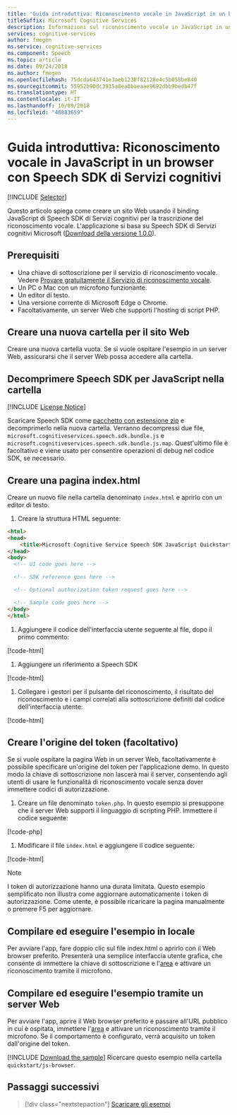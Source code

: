 ```yaml
---
title: 'Guida introduttiva: Riconoscimento vocale in JavaScript in un browser con Speech SDK di Servizi cognitivi'
titleSuffix: Microsoft Cognitive Services
description: Informazioni sul riconoscimento vocale in JavaScript in un browser con Speech SDK di Servizi cognitivi
services: cognitive-services
author: fmegen
ms.service: cognitive-services
ms.component: Speech
ms.topic: article
ms.date: 09/24/2018
ms.author: fmegen
ms.openlocfilehash: 75dcda643741e3aeb1238f82128e4c5b058be840
ms.sourcegitcommit: 55952b90dc3935a8ea8baeaae9692dbb9bedb47f
ms.translationtype: HT
ms.contentlocale: it-IT
ms.lasthandoff: 10/09/2018
ms.locfileid: "48883659"
---
```

# <a name="quickstart-recognize-speech-in-javascript-in-a-browser-using-the-cognitive-services-speech-sdk"></a>Guida introduttiva: Riconoscimento vocale in JavaScript in un browser con Speech SDK di Servizi cognitivi

[!INCLUDE [Selector](../../../includes/cognitive-services-speech-service-quickstart-selector.md)]

Questo articolo spiega come creare un sito Web usando il binding JavaScript di Speech SDK di Servizi cognitivi per la trascrizione del riconoscimento vocale.
L'applicazione si basa su Speech SDK di Servizi cognitivi Microsoft ([Download della versione 1.0.0](https://aka.ms/csspeech/jsbrowserpackage)).

## <a name="prerequisites"></a>Prerequisiti

* Una chiave di sottoscrizione per il servizio di riconoscimento vocale. Vedere [Provare gratuitamente il Servizio di riconoscimento vocale](get-started.md).
* Un PC o Mac con un microfono funzionante.
* Un editor di testo.
* Una versione corrente di Microsoft Edge o Chrome.
* Facoltativamente, un server Web che supporti l'hosting di script PHP.

## <a name="create-a-new-website-folder"></a>Creare una nuova cartella per il sito Web

Creare una nuova cartella vuota. Se si vuole ospitare l'esempio in un server Web, assicurarsi che il server Web possa accedere alla cartella.

## <a name="unpack-the-speech-sdk-for-javascript-into-that-folder"></a>Decomprimere Speech SDK per JavaScript nella cartella

[!INCLUDE [License Notice](../../../includes/cognitive-services-speech-service-license-notice.md)]

Scaricare Speech SDK come [pacchetto con estensione zip](https://aka.ms/csspeech/jsbrowserpackage) e decomprimerlo nella nuova cartella. Verranno decompressi due file, `microsoft.cognitiveservices.speech.sdk.bundle.js` e `microsoft.cognitiveservices.speech.sdk.bundle.js.map`.
Quest'ultimo file è facoltativo e viene usato per consentire operazioni di debug nel codice SDK, se necessario.

## <a name="create-an-indexhtml-page"></a>Creare una pagina index.html

Creare un nuovo file nella cartella denominato `index.html` e aprirlo con un editor di testo.

1. Creare la struttura HTML seguente:

  ```html
  <html>
  <head>
      <title>Microsoft Cognitive Service Speech SDK JavaScript Quickstart</title>
  </head>
  <body>
    <!-- UI code goes here -->

    <!-- SDK reference goes here -->

    <!-- Optional authorization token request goes here -->

    <!-- Sample code goes here -->
  </body>
  </html>
  ```

1. Aggiungere il codice dell'interfaccia utente seguente al file, dopo il primo commento:

  [!code-html[](~/samples-cognitive-services-speech-sdk/quickstart/js-browser/index.html#uidiv)]

1. Aggiungere un riferimento a Speech SDK

  [!code-html[](~/samples-cognitive-services-speech-sdk/quickstart/js-browser/index.html#speechsdkref)]

1. Collegare i gestori per il pulsante del riconoscimento, il risultato del riconoscimento e i campi correlati alla sottoscrizione definiti dal codice dell'interfaccia utente:

  [!code-html[](~/samples-cognitive-services-speech-sdk/quickstart/js-browser/index.html#quickstartcode)]

## <a name="create-the-token-source-optional"></a>Creare l'origine del token (facoltativo)

Se si vuole ospitare la pagina Web in un server Web, facoltativamente è possibile specificare un'origine del token per l'applicazione demo.
In questo modo la chiave di sottoscrizione non lascerà mai il server, consentendo agli utenti di usare le funzionalità di riconoscimento vocale senza dover immettere codici di autorizzazione.

1. Creare un file denominato `token.php`. In questo esempio si presuppone che il server Web supporti il linguaggio di scripting PHP. Immettere il codice seguente:

  [!code-php[](~/samples-cognitive-services-speech-sdk/quickstart/js-browser/token.php)]

1. Modificare il file `index.html` e aggiungere il codice seguente:

  [!code-html[](~/samples-cognitive-services-speech-sdk/quickstart/js-browser/index.html#authorizationfunction)]

> [!NOTE]
> I token di autorizzazione hanno una durata limitata.
> Questo esempio semplificato non illustra come aggiornare automaticamente i token di autorizzazione. Come utente, è possibile ricaricare la pagina manualmente o premere F5 per aggiornare.

## <a name="build-and-run-the-sample-locally"></a>Compilare ed eseguire l'esempio in locale

Per avviare l'app, fare doppio clic sul file index.html o aprirlo con il Web browser preferito. Presenterà una semplice interfaccia utente grafica, che consente di immettere la chiave di sottoscrizione e l'[area](regions.md) e attivare un riconoscimento tramite il microfono.

## <a name="build-and-run-the-sample-via-a-web-server"></a>Compilare ed eseguire l'esempio tramite un server Web

Per avviare l'app, aprire il Web browser preferito e passare all'URL pubblico in cui è ospitata, immettere l'[area](regions.md) e attivare un riconoscimento tramite il microfono. Se il comportamento è configurato, verrà acquisito un token dall'origine del token.

[!INCLUDE [Download the sample](../../../includes/cognitive-services-speech-service-speech-sdk-sample-download-h2.md)]
Ricercare questo esempio nella cartella `quickstart/js-browser`.

## <a name="next-steps"></a>Passaggi successivi

> [!div class="nextstepaction"]
> [Scaricare gli esempi](speech-sdk.md#get-the-samples)
